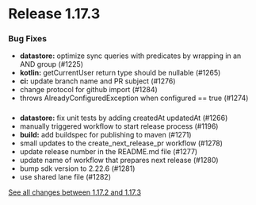 # Release 1.17.3

### Bug Fixes
- **datastore:** optimize sync queries with predicates by wrapping in an AND group (#1225)
- **kotlin:** getCurrentUser return type should be nullable (#1265)
- **ci:** update branch name and PR subject (#1276)
- change protocol for github import (#1284)
- throws AlreadyConfiguredException when configured == true (#1274)

### 
- **datastore:** fix unit tests by adding createdAt updatedAt (#1266)
- manually triggered workflow to start release process (#1196)
- **build:** add buildspec for publishing to maven (#1271)
- small updates to the create_next_release_pr workflow (#1278)
- update release number in the README.md file (#1277)
- update name of workflow that prepares next release (#1280)
- bump sdk version to 2.22.6 (#1281)
- use shared lane file (#1282)

[See all changes between 1.17.2 and 1.17.3](https://github.com//compare/release_v1.17.2...release_v1.17.3)
